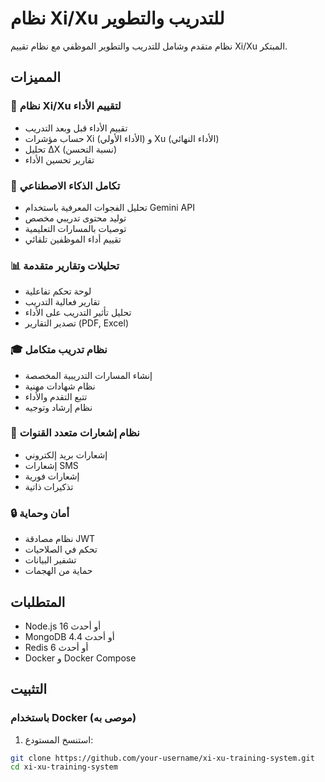 # نظام Xi/Xu للتدريب والتطوير

نظام متقدم وشامل للتدريب والتطوير الموظفي مع نظام تقييم Xi/Xu المبتكر.

## المميزات

### 🎯 نظام Xi/Xu لتقييم الأداء
- تقييم الأداء قبل وبعد التدريب
- حساب مؤشرات Xi (الأداء الأولي) و Xu (الأداء النهائي)
- تحليل ΔX (نسبة التحسن)
- تقارير تحسين الأداء

### 🧠 تكامل الذكاء الاصطناعي
- تحليل الفجوات المعرفية باستخدام Gemini API
- توليد محتوى تدريبي مخصص
- توصيات بالمسارات التعليمية
- تقييم أداء الموظفين تلقائي

### 📊 تحليلات وتقارير متقدمة
- لوحة تحكم تفاعلية
- تقارير فعالية التدريب
- تحليل تأثير التدريب على الأداء
- تصدير التقارير (PDF, Excel)

### 🎓 نظام تدريب متكامل
- إنشاء المسارات التدريبية المخصصة
- نظام شهادات مهنية
- تتبع التقدم والأداء
- نظام إرشاد وتوجيه

### 🔔 نظام إشعارات متعدد القنوات
- إشعارات بريد إلكتروني
- إشعارات SMS
- إشعارات فورية
- تذكيرات ذاتية

### 🔒 أمان وحماية
- نظام مصادقة JWT
- تحكم في الصلاحيات
- تشفير البيانات
- حماية من الهجمات

## المتطلبات

- Node.js 16 أو أحدث
- MongoDB 4.4 أو أحدث
- Redis 6 أو أحدث
- Docker و Docker Compose

## التثبيت

### باستخدام Docker (موصى به)

1. استنسخ المستودع:
```bash
git clone https://github.com/your-username/xi-xu-training-system.git
cd xi-xu-training-system